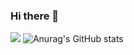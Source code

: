 ### Hi there 👋

<!--
**Jiyeon0027/Jiyeon0027** is a ✨ _special_ ✨ repository because its `README.md` (this file) appears on your GitHub profile.

Here are some ideas to get you started:

- 🔭 I’m currently working on ...
- 🌱 I’m currently learning ...
- 👯 I’m looking to collaborate on ...
- 🤔 I’m looking for help with ...
- 💬 Ask me about ...
- 📫 How to reach me: ...
- 😄 Pronouns: ...
- ⚡ Fun fact: ...
-->
<a href="버튼을 눌렀을 때 이동할 링크" target="_blank"><img src="https://img.shields.io/badge/#F7DF1E?style=flat-square&logo=로고&logoColor=#F7DF1E"/></a>
![Anurag's GitHub stats](https://github-readme-stats.vercel.app/api?username=Jiyeon0027&show_icons=true&theme=radical)
